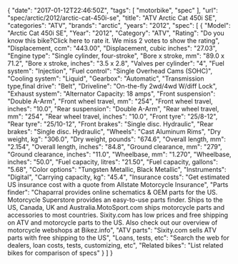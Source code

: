 {
    "date": "2017-01-12T22:46:50Z",
    "tags": [
        "motorbike",
        "spec"
    ],
    "url": "spec\/arctic\/2012\/arctic-cat-450i-se",
    "title": "ATV Arctic Cat 450i SE",
    "categories": "ATV",
    "brands": "arctic",
    "years": "2012",
    "spec": [
        {
            "Model": "Arctic Cat 450i SE",
            "Year": "2012",
            "Category": "ATV",
            "Rating": "Do you know this bike?Click here to rate it. We miss 2 votes to show the rating",
            "Displacement, ccm": "443.00",
            "Displacement, cubic inches": "27.03",
            "Engine type": "Single cylinder, four-stroke",
            "Bore x stroke, mm": "89.0 x 71.2",
            "Bore x stroke, inches": "3.5 x 2.8",
            "Valves per cylinder": "4",
            "Fuel system": "Injection",
            "Fuel control": "Single Overhead Cams (SOHC)",
            "Cooling system": "Liquid",
            "Gearbox": "Automatic",
            "Transmission type,final drive": "Belt",
            "Driveline": "On-the-fly 2wd\/4wd W\/diff Lock",
            "Exhaust system": "Alternator Capacity: 18 amps",
            "Front suspension": "Double A-Arm",
            "Front wheel travel, mm": "254",
            "Front wheel travel, inches": "10.0",
            "Rear suspension": "Double A-Arm",
            "Rear wheel travel, mm": "254",
            "Rear wheel travel, inches": "10.0",
            "Front tyre": "25\/8-12",
            "Rear tyre": "25\/10-12",
            "Front brakes": "Single disc. Hydraulic",
            "Rear brakes": "Single disc. Hydraulic",
            "Wheels": "Cast Aluminum Rims",
            "Dry weight, kg": "306.0",
            "Dry weight, pounds": "674.6",
            "Overall length, mm": "2.154",
            "Overall length, inches": "84.8",
            "Ground clearance, mm": "279",
            "Ground clearance, inches": "11.0",
            "Wheelbase, mm": "1.270",
            "Wheelbase, inches": "50.0",
            "Fuel capacity, litres": "21.50",
            "Fuel capacity, gallons": "5.68",
            "Color options": "Tungsten Metallic, Black Metallic",
            "Instruments": "Digital",
            "Carrying capacity, kg": "45.4",
            "Insurance costs": "Get estimated US insurance cost with a quote from Allstate Motorcycle Insurance",
            "Parts finder": "Chaparral provides online schematics & OEM parts for the US.   Motorcycle Superstore provides an easy-to-use parts finder. Ships to the US, Canada, UK and Australia.MotoSport.com ships motorcycle parts and accessories to most countries.    Sixity.com has low prices and free shipping on ATV and motorcycle parts to the US. Also check out our overview of motorcycle webshops at Bikez.info",
            "ATV parts": "Sixity.com sells ATV parts with free shipping to the US",
            "Loans, tests, etc": "Search the web for dealers, loan costs, tests, customizing, etc",
            "Related bikes": "List related bikes for comparison of specs"
        }
    ]
}